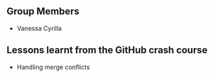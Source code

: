 ## Group Members
- Vanessa Cyrilla


## Lessons learnt from the GitHub crash course
- Handling merge conflicts